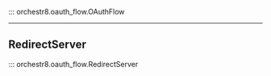 ::: orchestr8.oauth_flow.OAuthFlow

---

## RedirectServer

::: orchestr8.oauth_flow.RedirectServer
